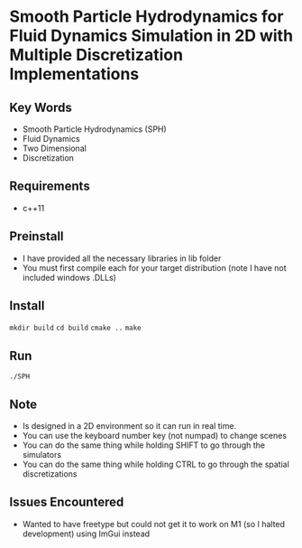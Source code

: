 # Smooth Particle Hydrodynamics for Fluid Dynamics Simulation in 2D with Multiple Discretization Implementations

## Key Words

- Smooth Particle Hydrodynamics (SPH)
- Fluid Dynamics
- Two Dimensional
- Discretization

## Requirements

- c++11

## Preinstall

- I have provided all the necessary libraries in lib folder
- You must first compile each for your target distribution (note I have not included windows .DLLs)

## Install

`mkdir build`
`cd build`
`cmake ..`
`make`

## Run

`./SPH`

## Note

- Is designed in a 2D environment so it can run in real time.
- You can use the keyboard number key (not numpad) to change scenes
- You can do the same thing while holding SHIFT to go through the simulators
- You can do the same thing while holding CTRL to go through the spatial discretizations

## Issues Encountered

- Wanted to have freetype but could not get it to work on M1 (so I halted development) using ImGui instead
